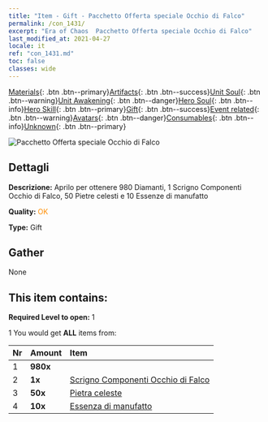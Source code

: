 ```yaml
---
title: "Item - Gift - Pacchetto Offerta speciale Occhio di Falco"
permalink: /con_1431/
excerpt: "Era of Chaos  Pacchetto Offerta speciale Occhio di Falco"
last_modified_at: 2021-04-27
locale: it
ref: "con_1431.md"
toc: false
classes: wide
---
```

 [Materials](/ItemsIT/){: .btn .btn--primary}[Artifacts](/ItemsIT/Artifacts/){: .btn .btn--success}[Unit Soul](/ItemsIT/UnitSoul/){: .btn .btn--warning}[Unit Awakening](/ItemsIT/UnitAwakening/){: .btn .btn--danger}[Hero Soul](/ItemsIT/HeroSoul/){: .btn .btn--info}[Hero Skill](/ItemsIT/HeroSkill/){: .btn .btn--primary}[Gift](/ItemsIT/Gift/){: .btn .btn--success}[Event related](/ItemsIT/Events/){: .btn .btn--warning}[Avatars](/ItemsIT/Avatars/){: .btn .btn--danger}[Consumables](/ItemsIT/Consumables/){: .btn .btn--info}[Unknown](/ItemsIT/Unknown/){: .btn .btn--primary}

 ![Pacchetto Offerta speciale Occhio di Falco](/images/t/i_906028.png)

## Dettagli
 **Descrizione:** Aprilo per ottenere 980 Diamanti, 1 Scrigno Componenti Occhio di Falco, 50 Pietre celesti e 10 Essenze di manufatto

 **Quality:** <span style="color: #FF8C00">OK</span>

 **Type:** Gift

## Gather

  None

## This item contains:

 **Required Level to open:** 1

 1 You would get **ALL** items  from:

  | Nr | Amount |     Item    |
  |:---|:-------|:------------|
  | 1 |  **980x** | <i class="fas fa-gem"/> |  | 
  | 2 |  **1x** | [Scrigno Componenti Occhio di Falco](/ItemsIT/con_1349/) |  | 
  | 3 |  **50x** | [Pietra celeste](/ItemsIT/art_188/) |  | 
  | 4 |  **10x** | [Essenza di manufatto](/ItemsIT/con_905/) |  | 
